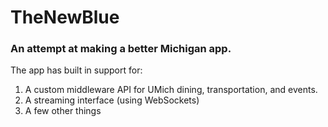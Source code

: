 TheNewBlue
==========

### An attempt at making a better Michigan app. 

The app has built in support for:

1. A custom middleware API for UMich dining, transportation, and events.
2. A streaming interface (using WebSockets)
3. A few other things
